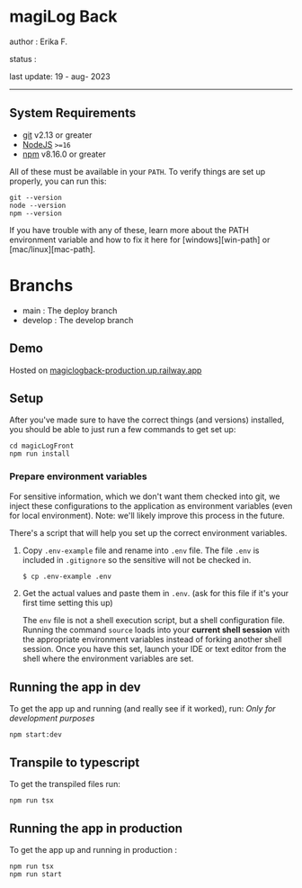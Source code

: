 # magiLog Back
author : Erika F.

status :

last update: 19 - aug- 2023

<hr/>


## System Requirements

- [git](git) v2.13 or greater
- [NodeJS](node) `>=16`
- [npm](npm) v8.16.0 or greater

All of these must be available in your `PATH`. To verify things are set up
properly, you can run this:

```shell
git --version
node --version
npm --version
```
If you have trouble with any of these, learn more about the PATH environment
variable and how to fix it here for [windows][win-path] or
[mac/linux][mac-path].

# Branchs
- main : The deploy branch
- develop : The develop branch
## Demo

Hosted on [magiclogback-production.up.railway.app](https://magiclogback-production.up.railway.app)


## Setup


After you've made sure to have the correct things (and versions) installed, you
should be able to just run a few commands to get set up:

```
cd magicLogFront
npm run install
```
### Prepare environment variables

For sensitive information, which we don't want them checked into git, we inject these configurations to the application as environment variables (even for local environment). Note: we'll likely improve this process in the future.

There's a script that will help you set up the correct environment variables.

1. Copy `.env-example` file and rename into `.env` file. The file `.env` is included in `.gitignore` so the sensitive will not be checked in.

   ```bash
   $ cp .env-example .env
   ```

2. Get the actual values and paste them in `.env`.
   (ask for this file if it's your first time setting this up)

   The `env` file is not a shell execution script, but a shell configuration file. Running the command `source` loads into your **current shell session** with the appropriate environment variables instead of forking another shell session. Once you have this set, launch your IDE or text editor from the shell where the environment variables are set.

## Running the app in dev

To get the app up and running (and really see if it worked), run:
_Only for development purposes_

```shell
npm start:dev
```
## Transpile to typescript

To get the transpiled files run:

```shell
npm run tsx
```
## Running the app in production

To get the app up and running in production :

```shell
npm run tsx
npm run start
```
